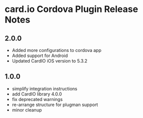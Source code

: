 card.io Cordova Plugin Release Notes
===================================
2.0.0
------
* Added more configurations to cordova app
* Added support for Android
* Updated CardIO iOS version to 5.3.2

1.0.0
------
* simplify integration instructions
* add CardIO library 4.0.0
* fix deprecated warnings
* re-arrange structure for plugman support
* minor cleanup

